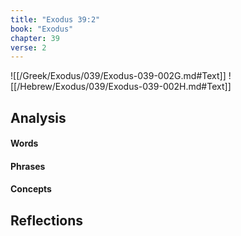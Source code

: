 ```yaml
---
title: "Exodus 39:2"
book: "Exodus"
chapter: 39
verse: 2
---
```

![[/Greek/Exodus/039/Exodus-039-002G.md#Text]]
![[/Hebrew/Exodus/039/Exodus-039-002H.md#Text]]

## Analysis

#### Words

#### Phrases

#### Concepts

## Reflections

